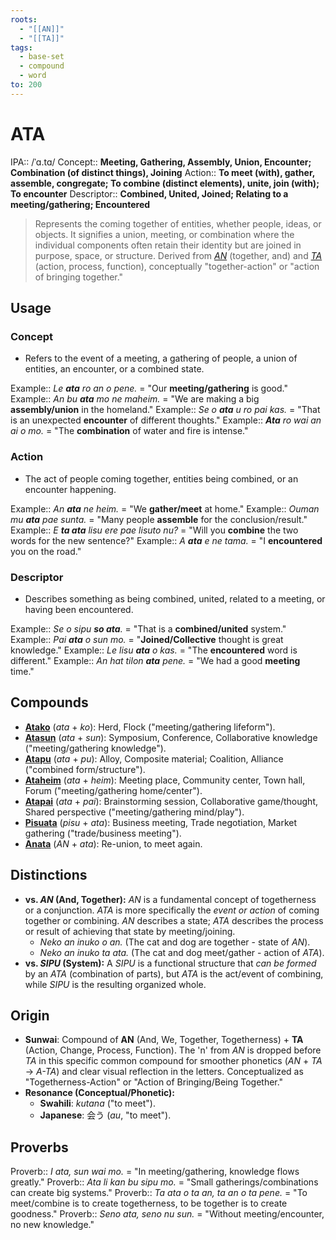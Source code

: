 ```yaml
---
roots:
  - "[[AN]]"
  - "[[TA]]"
tags:
  - base-set
  - compound
  - word
to: 200
---
```


# ATA

IPA::				/ˈɑ.tɑ/
Concept:: 	**Meeting, Gathering, Assembly, Union, Encounter; Combination (of distinct things), Joining**
Action::		**To meet (with), gather, assemble, congregate; To combine (distinct elements), unite, join (with); To encounter**
Descriptor::	**Combined, United, Joined; Relating to a meeting/gathering; Encountered**

> Represents the coming together of entities, whether people, ideas, or objects. It signifies a union, meeting, or combination where the individual components often retain their identity but are joined in purpose, space, or structure. Derived from *[AN](AN.md)* (together, and) and *[TA](TA.md)* (action, process, function), conceptually "together-action" or "action of bringing together."

## Usage

### Concept
*   Refers to the event of a meeting, a gathering of people, a union of entities, an encounter, or a combined state.

Example::   *Le **ata** ro an o pene.* = "Our **meeting/gathering** is good."
Example::   *An bu **ata** mo ne maheim.* = "We are making a big **assembly/union** in the homeland."
Example::   *Se o **ata** u ro pai kas.* = "That is an unexpected **encounter** of different thoughts."
Example::   ***Ata** ro wai an ai o mo.* = "The **combination** of water and fire is intense."

### Action
*   The act of people coming together, entities being combined, or an encounter happening.

Example::   *An **ata** ne heim.* = "We **gather/meet** at home."
Example::   *Ouman mu **ata** pae sunta.* = "Many people **assemble** for the conclusion/result."
Example::   *E **ta ata** lisu ere pae lisuto nu?* = "Will you **combine** the two words for the new sentence?"
Example::   *A **ata** e ne tama.* = "I **encountered** you on the road."

### Descriptor
*   Describes something as being combined, united, related to a meeting, or having been encountered.

Example::   *Se o sipu **so ata**.* = "That is a **combined/united** system."
Example::   *Pai **ata** o sun mo.* = "**Joined/Collective** thought is great knowledge."
Example::   *Le lisu **ata** o kas.* = "The **encountered** word is different."
Example::   *An hat tilon **ata** pene.* = "We had a good **meeting** time."

## Compounds
*   **[Atako](Atako)** (*ata* + *ko*): Herd, Flock ("meeting/gathering lifeform").
*   **[Atasun](Atasun)** (*ata* + *sun*): Symposium, Conference, Collaborative knowledge ("meeting/gathering knowledge").
*   **[Atapu](Atapu)** (*ata* + *pu*): Alloy, Composite material; Coalition, Alliance ("combined form/structure").
*   **[Ataheim](Ataheim)** (*ata* + *heim*): Meeting place, Community center, Town hall, Forum ("meeting/gathering home/center").
*   **[Atapai](Atapai)** (*ata* + *pai*): Brainstorming session, Collaborative game/thought, Shared perspective ("meeting/gathering mind/play").
*   **[Pisuata](Pisuata)** (*pisu* + *ata*): Business meeting, Trade negotiation, Market gathering ("trade/business meeting"). 
*   **[Anata](Anata)** (*AN* + *ata*): Re-union, to meet again.
## Distinctions

*   **vs. *AN* (And, Together):** *AN* is a fundamental concept of togetherness or a conjunction. *ATA* is more specifically the *event or action* of coming together or combining. *AN* describes a state; *ATA* describes the process or result of achieving that state by meeting/joining.
    *   *Neko an inuko o an.* (The cat and dog are together - state of *AN*).
    *   *Neko an inuko ta ata.* (The cat and dog meet/gather - action of *ATA*).
*   **vs. *SIPU* (System):** A *SIPU* is a functional structure that *can be formed* by an *ATA* (combination of parts), but *ATA* is the act/event of combining, while *SIPU* is the resulting organized whole.

## Origin

*   **Sunwai**: Compound of **AN** (And, We, Together, Togetherness) + **TA** (Action, Change, Process, Function). The 'n' from *AN* is dropped before *TA* in this specific common compound for smoother phonetics (*AN* + *TA* -> *A-TA*) and clear visual reflection in the letters. Conceptualized as "Togetherness-Action" or "Action of Bringing/Being Together."
*   **Resonance (Conceptual/Phonetic):**
    *   **Swahili**: _kutana_ ("to meet").
    *   **Japanese**: 会う (_au_, "to meet").

## Proverbs

Proverb:: *I ata, sun wai mo.* = "In meeting/gathering, knowledge flows greatly."
Proverb:: *Ata li kan bu sipu mo.* = "Small gatherings/combinations can create big systems."
Proverb:: *Ta ata o ta an, ta an o ta pene.* = "To meet/combine is to create togetherness, to be together is to create goodness."
Proverb:: *Seno ata, seno nu sun.* = "Without meeting/encounter, no new knowledge."

